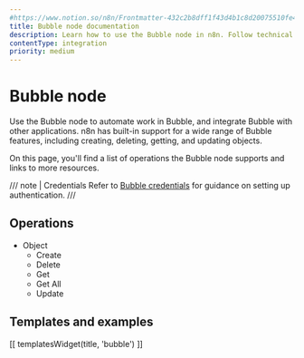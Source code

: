 ```yaml
---
#https://www.notion.so/n8n/Frontmatter-432c2b8dff1f43d4b1c8d20075510fe4
title: Bubble node documentation
description: Learn how to use the Bubble node in n8n. Follow technical documentation to integrate Bubble node into your workflows.
contentType: integration
priority: medium
---
```


# Bubble node

Use the Bubble node to automate work in Bubble, and integrate Bubble with other applications. n8n has built-in support for a wide range of Bubble features, including creating, deleting, getting, and updating objects.

On this page, you'll find a list of operations the Bubble node supports and links to more resources.

/// note | Credentials
Refer to [Bubble credentials](/integrations/builtin/credentials/bubble/) for guidance on setting up authentication. 
///

## Operations

* Object
    * Create
    * Delete
    * Get
    * Get All
    * Update

## Templates and examples

<!-- see https://www.notion.so/n8n/Pull-in-templates-for-the-integrations-pages-37c716837b804d30a33b47475f6e3780 -->
[[ templatesWidget(title, 'bubble') ]]

